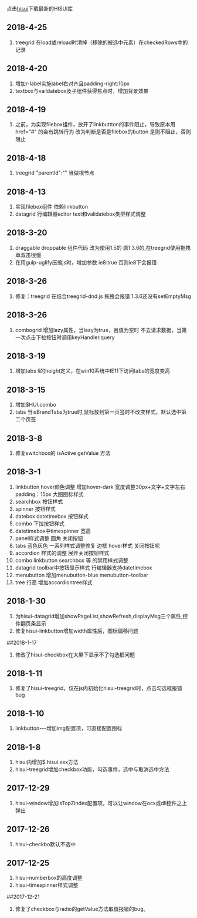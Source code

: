 [hisui]: https://wanghc.github.io/hisui/hisui-0.1.0.rar "下载最新的HISUI库"
点击[hisui]下载最新的HISUI库
## 2018-4-25 ##
1. treegrid 在load或reload时清掉（移除的被选中元素）在checkedRows中的记录   

## 2018-4-20 ##
1. 增加r-label实施label右对齐且padding-right:10px
1. textbox与vaildatebox及子组件获得焦点时，增加背景效果 

## 2018-4-19
1. 之前，为实现filebox组件，放开了linkbuttton的事件阻止，导致原本用href="#" 的会有跳转行为  改为判断是否是filebox的button 是则不阻止，否则阻止

## 2018-4-18
1. treegrid  "parentId":""   当做根节点

## 2018-4-13
1. 实现filebox组件 依赖linkbutton
1. datagrid 行编辑器editor text和validatebox类型样式调整

## 2018-3-20
1. draggable droppable 组件代码 改为使用1.5的 原1.3.6的,在treegrid使用拖拽单双击很慢
1. 在用gulp-uglify压缩js时，增加参数 ie8:true  否则ie8下会报错

## 2018-3-26
1. 修复：treegrid 在结合treegrid-dnd.js 拖拽会报错   1.3.6还没有setEmptyMsg

## 2018-3-26
1. combogrid 增加lazy属性，当lazy为true，且值为空时 不去请求数据，当第一次点击下拉按钮时调用keyHandler.query

## 2018-3-19
1. 增加tabs li的height定义，在win10系统中IE11下访问tabs的宽度变高

## 2018-3-15
1. 增加$HUI.combo
1. tabs 当isBrandTabs为true时,鼠标放到第一页签时不改变样式，默认选中第二个页签

## 2018-3-8
1. 修复switchbox的 isActive getValue 方法

## 2018-3-1
1. linkbutton  hover颜色调整 增加hover-dark 宽度调整30px+文字+文字左右padding：15px   大图图标样式
1. searchbox  按钮样式
1. spinner  按钮样式
1. datebox datetimebox 按钮样式
1. combo 下拉按钮样式
1. datetimebox中timespinner  宽高
1. panel样式调整 圆角 关闭按钮 
1. tabs 蓝色灰色 一系列样式调整修复  边框 hover样式 关闭按钮呢
1. accordion 样式的调整 展开关闭按钮样式
1. combo linkbutton searchbox 等 的禁用样式调整 
1. datagrid toolbar中按钮显示样式  行编辑器支持datetimebox
1. menubutton 增加menubutton-blue  menubutton-toolbar
1. tree 行高  增加accordiontree样式

## 2018-1-30
1. 为hisui-datagrid增加showPageList,showRefresh,displayMsg三个属性,控件翻页条显示
1. 修复hisui-linkbutton增加width属性后，图标偏移问题

##2018-1-17
1. 修改了hisui-checkbox在大屏下显示不了勾选框问题

## 2018-1-11
1. 修复了hisui-treegrid，仅在js内初始化hisui-treegrid时，点击勾选框报错bug

## 2018-1-10
1. linkbutton---增加img配置项，可直接配置图标 

## 2018-1-8
1. hisui内增加$.hisui.xxx方法
1. hisui-treegrid增加checkbox功能，勾选事件，选中与取消选中方法

## 2017-12-29
1. hisui-window增加isTopZindex配置项，可以让window在ocx或dll控件之上弹出

## 2017-12-26
1. hisui-checkbo默认不选中

## 2017-12-25
1. hisui-numberbox的高度调整
1. hisui-timespinner样式调整

##2017-12-21
1. 修复了checkbox与radio的getValue方法取值报错的bug。